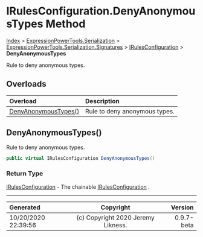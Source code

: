 ﻿# IRulesConfiguration.DenyAnonymousTypes Method

[Index](../index.md) > [ExpressionPowerTools.Serialization](ExpressionPowerTools.Serialization.a.md) > [ExpressionPowerTools.Serialization.Signatures](ExpressionPowerTools.Serialization.Signatures.n.md) > [IRulesConfiguration](ExpressionPowerTools.Serialization.Signatures.IRulesConfiguration.i.md) > **DenyAnonymousTypes**

Rule to deny anonymous types.

## Overloads

| Overload | Description |
| :-- | :-- |
| [DenyAnonymousTypes()](#denyanonymoustypes) | Rule to deny anonymous types. |
## DenyAnonymousTypes()

Rule to deny anonymous types.

```csharp
public virtual IRulesConfiguration DenyAnonymousTypes()
```

### Return Type

 [IRulesConfiguration](ExpressionPowerTools.Serialization.Signatures.IRulesConfiguration.i.md)  - The chainable [IRulesConfiguration](ExpressionPowerTools.Serialization.Signatures.IRulesConfiguration.i.md) .



---

| Generated | Copyright | Version |
| :-- | :-: | --: |
| 10/20/2020 22:39:56 | (c) Copyright 2020 Jeremy Likness. | 0.9.7-beta |
